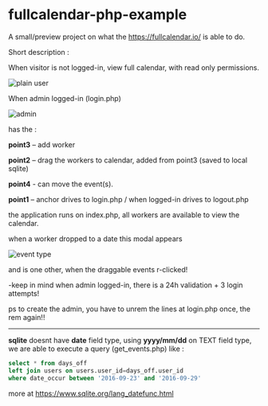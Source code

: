 # fullcalendar-php-example

A small/preview project on what the https://fullcalendar.io/ is able to do.

Short description :

When visitor is not logged-in, view full calendar, with read only permissions. 

![plain user](http://www.pipiscrew.com/wp-content/uploads/2016/09/fcalendar2.jpg)

When admin logged-in (login.php) 

![admin](http://www.pipiscrew.com/wp-content/uploads/2016/09/fcalendar1.jpg)

has the :

**point3** – add worker

**point2** – drag the workers to calendar, added from point3 (saved to local sqlite)

**point4** - can move the event(s).

**point1** – anchor drives to login.php / when logged-in drives to logout.php


the application runs on index.php, all workers are available to view the calendar.

when a worker dropped to a date this modal appears 

![event type](http://www.pipiscrew.com/wp-content/uploads/2016/09/fcalendar3.png)

and is one other, when the draggable events r-clicked!




-keep in mind when admin logged-in, there is a 24h validation + 3 login attempts!

ps to create the admin, you have to unrem the lines at login.php once, the rem again!!


___



**sqlite** doesnt have **date** field type, using **yyyy/mm/dd** on TEXT field type, we are able to execute a query (get_events.php) like :
```sql
select * from days_off 
left join users on users.user_id=days_off.user_id
where date_occur between '2016-09-23' and '2016-09-29'
```
more at https://www.sqlite.org/lang_datefunc.html
